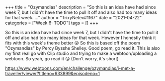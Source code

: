 +++
title = "Ozymandias"
description = "So this is an idea have had since week 7, but I didn't have the time to pull it off and also had too many ideas for that week. ..."
author = "TrixyNetex#1167"
date = "2021-04-22"
categories = ["Week 6: TODO"]
tags = []
+++

So this is an idea have had since week 7, but I didn't have the time to pull it off and also had too many ideas for that week. However I honestly think it fits with this week's theme better 😛
So this is based off the poem "Ozymandias" by Percy Bysshe Shelley. Good poem, go read it. This is also my first real go with Clip studio and trying to make a webtoon/uploading a webtoon.
So yeah, go read it 😘
(Don't worry, it's short)

https://www.webtoons.com/en/challenge/ozymandias/i-met-a-traveller/viewer?titleno=633899&episodeno=1
